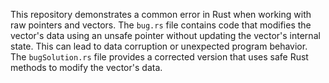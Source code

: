 This repository demonstrates a common error in Rust when working with raw pointers and vectors. The `bug.rs` file contains code that modifies the vector's data using an unsafe pointer without updating the vector's internal state. This can lead to data corruption or unexpected program behavior.  The `bugSolution.rs` file provides a corrected version that uses safe Rust methods to modify the vector's data.